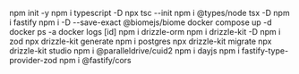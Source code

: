 npm init -y
npm i typescript -D
npx tsc --init
npm i @types/node tsx -D
npm i fastify
npm i -D --save-exact @biomejs/biome
docker compose up -d
docker ps -a
docker logs [id]
npm i drizzle-orm
npm i drizzle-kit -D
npm i zod
npx drizzle-kit generate
npm i postgres
npx drizzle-kit migrate
npx drizzle-kit studio
npm i @paralleldrive/cuid2
npm i dayjs
npm i fastify-type-provider-zod
npm i @fastify/cors
